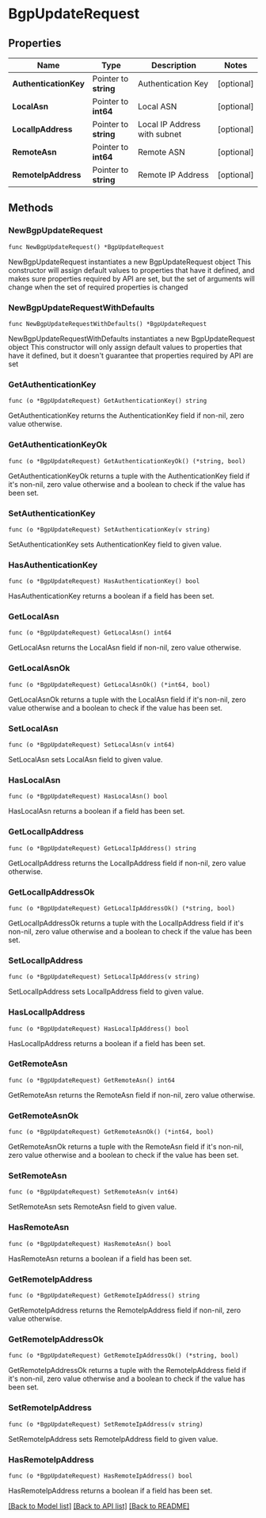 # BgpUpdateRequest

## Properties

Name | Type | Description | Notes
------------ | ------------- | ------------- | -------------
**AuthenticationKey** | Pointer to **string** | Authentication Key | [optional] 
**LocalAsn** | Pointer to **int64** | Local ASN | [optional] 
**LocalIpAddress** | Pointer to **string** | Local IP Address with subnet | [optional] 
**RemoteAsn** | Pointer to **int64** | Remote ASN | [optional] 
**RemoteIpAddress** | Pointer to **string** | Remote IP Address | [optional] 

## Methods

### NewBgpUpdateRequest

`func NewBgpUpdateRequest() *BgpUpdateRequest`

NewBgpUpdateRequest instantiates a new BgpUpdateRequest object
This constructor will assign default values to properties that have it defined,
and makes sure properties required by API are set, but the set of arguments
will change when the set of required properties is changed

### NewBgpUpdateRequestWithDefaults

`func NewBgpUpdateRequestWithDefaults() *BgpUpdateRequest`

NewBgpUpdateRequestWithDefaults instantiates a new BgpUpdateRequest object
This constructor will only assign default values to properties that have it defined,
but it doesn't guarantee that properties required by API are set

### GetAuthenticationKey

`func (o *BgpUpdateRequest) GetAuthenticationKey() string`

GetAuthenticationKey returns the AuthenticationKey field if non-nil, zero value otherwise.

### GetAuthenticationKeyOk

`func (o *BgpUpdateRequest) GetAuthenticationKeyOk() (*string, bool)`

GetAuthenticationKeyOk returns a tuple with the AuthenticationKey field if it's non-nil, zero value otherwise
and a boolean to check if the value has been set.

### SetAuthenticationKey

`func (o *BgpUpdateRequest) SetAuthenticationKey(v string)`

SetAuthenticationKey sets AuthenticationKey field to given value.

### HasAuthenticationKey

`func (o *BgpUpdateRequest) HasAuthenticationKey() bool`

HasAuthenticationKey returns a boolean if a field has been set.

### GetLocalAsn

`func (o *BgpUpdateRequest) GetLocalAsn() int64`

GetLocalAsn returns the LocalAsn field if non-nil, zero value otherwise.

### GetLocalAsnOk

`func (o *BgpUpdateRequest) GetLocalAsnOk() (*int64, bool)`

GetLocalAsnOk returns a tuple with the LocalAsn field if it's non-nil, zero value otherwise
and a boolean to check if the value has been set.

### SetLocalAsn

`func (o *BgpUpdateRequest) SetLocalAsn(v int64)`

SetLocalAsn sets LocalAsn field to given value.

### HasLocalAsn

`func (o *BgpUpdateRequest) HasLocalAsn() bool`

HasLocalAsn returns a boolean if a field has been set.

### GetLocalIpAddress

`func (o *BgpUpdateRequest) GetLocalIpAddress() string`

GetLocalIpAddress returns the LocalIpAddress field if non-nil, zero value otherwise.

### GetLocalIpAddressOk

`func (o *BgpUpdateRequest) GetLocalIpAddressOk() (*string, bool)`

GetLocalIpAddressOk returns a tuple with the LocalIpAddress field if it's non-nil, zero value otherwise
and a boolean to check if the value has been set.

### SetLocalIpAddress

`func (o *BgpUpdateRequest) SetLocalIpAddress(v string)`

SetLocalIpAddress sets LocalIpAddress field to given value.

### HasLocalIpAddress

`func (o *BgpUpdateRequest) HasLocalIpAddress() bool`

HasLocalIpAddress returns a boolean if a field has been set.

### GetRemoteAsn

`func (o *BgpUpdateRequest) GetRemoteAsn() int64`

GetRemoteAsn returns the RemoteAsn field if non-nil, zero value otherwise.

### GetRemoteAsnOk

`func (o *BgpUpdateRequest) GetRemoteAsnOk() (*int64, bool)`

GetRemoteAsnOk returns a tuple with the RemoteAsn field if it's non-nil, zero value otherwise
and a boolean to check if the value has been set.

### SetRemoteAsn

`func (o *BgpUpdateRequest) SetRemoteAsn(v int64)`

SetRemoteAsn sets RemoteAsn field to given value.

### HasRemoteAsn

`func (o *BgpUpdateRequest) HasRemoteAsn() bool`

HasRemoteAsn returns a boolean if a field has been set.

### GetRemoteIpAddress

`func (o *BgpUpdateRequest) GetRemoteIpAddress() string`

GetRemoteIpAddress returns the RemoteIpAddress field if non-nil, zero value otherwise.

### GetRemoteIpAddressOk

`func (o *BgpUpdateRequest) GetRemoteIpAddressOk() (*string, bool)`

GetRemoteIpAddressOk returns a tuple with the RemoteIpAddress field if it's non-nil, zero value otherwise
and a boolean to check if the value has been set.

### SetRemoteIpAddress

`func (o *BgpUpdateRequest) SetRemoteIpAddress(v string)`

SetRemoteIpAddress sets RemoteIpAddress field to given value.

### HasRemoteIpAddress

`func (o *BgpUpdateRequest) HasRemoteIpAddress() bool`

HasRemoteIpAddress returns a boolean if a field has been set.


[[Back to Model list]](../README.md#documentation-for-models) [[Back to API list]](../README.md#documentation-for-api-endpoints) [[Back to README]](../README.md)


